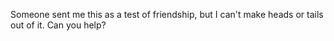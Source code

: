 Someone sent me this as a test of friendship, but I can't make heads or tails out of it. Can you help?
